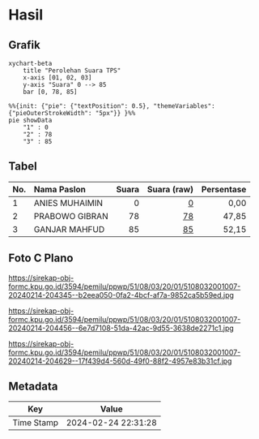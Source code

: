 # Hasil

## Grafik

```mermaid
xychart-beta
    title "Perolehan Suara TPS"
    x-axis [01, 02, 03]
    y-axis "Suara" 0 --> 85
    bar [0, 78, 85]
```

```mermaid
%%{init: {"pie": {"textPosition": 0.5}, "themeVariables": {"pieOuterStrokeWidth": "5px"}} }%%
pie showData
    "1" : 0
    "2" : 78
    "3" : 85
```

## Tabel

| No. | Nama Paslon    | Suara | Suara (raw) | Persentase |
|:--- |:-------------- | -----:| -----------:| ----------:|
| 1   | ANIES MUHAIMIN | 0     | [0][p-1]    | 0,00       |
| 2   | PRABOWO GIBRAN | 78    | [78][p-2]   | 47,85      |
| 3   | GANJAR MAHFUD  | 85    | [85][p-3]   | 52,15      |


[p-1]: https://github.com/gigit-pemilu/pemilu-2024-51-bali/blob/main/pilpres/hitung-suara/sub/51-bali/sub/08-buleleng/sub/03-busungbiu/sub/2001-sepang/sub/007-tps/sub/paslon-1.txt
[p-2]: https://github.com/gigit-pemilu/pemilu-2024-51-bali/blob/main/pilpres/hitung-suara/sub/51-bali/sub/08-buleleng/sub/03-busungbiu/sub/2001-sepang/sub/007-tps/sub/paslon-2.txt
[p-3]: https://github.com/gigit-pemilu/pemilu-2024-51-bali/blob/main/pilpres/hitung-suara/sub/51-bali/sub/08-buleleng/sub/03-busungbiu/sub/2001-sepang/sub/007-tps/sub/paslon-3.txt

## Foto C Plano

https://sirekap-obj-formc.kpu.go.id/3594/pemilu/ppwp/51/08/03/20/01/5108032001007-20240214-204345--b2eea050-0fa2-4bcf-af7a-9852ca5b59ed.jpg

https://sirekap-obj-formc.kpu.go.id/3594/pemilu/ppwp/51/08/03/20/01/5108032001007-20240214-204456--6e7d7108-51da-42ac-9d55-3638de2271c1.jpg

https://sirekap-obj-formc.kpu.go.id/3594/pemilu/ppwp/51/08/03/20/01/5108032001007-20240214-204629--17f439d4-560d-49f0-88f2-4957e83b31cf.jpg


## Metadata

| Key        | Value               |
| ---------- | ------------------- |
| Time Stamp | 2024-02-24 22:31:28 |



